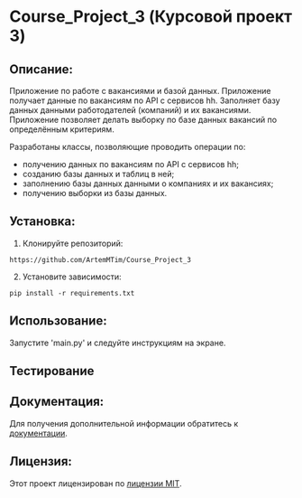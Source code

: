 # Course_Project_3 (Курсовой проект 3)
##  Описание:
Приложение по работе с вакансиями и базой данных. Приложение получает данные по вакансиям по API
с сервисов hh. Заполняет базу данных данными работодателей (компаний) и их вакансиями. Приложение
позволяет делать выборку по базе данных вакансий по определённым критериям.

Разработаны классы, позволяющие проводить операции по:
- получению данных по вакансиям по API с сервисов hh;
- созданию базы данных и таблиц в ней;
- заполнению базы данных данными о компаниях и их вакансиях;
- получению выборки из базы данных.

## Установка:
1. Клонируйте репозиторий:
```
https://github.com/ArtemMTim/Course_Project_3
```
2. Установите зависимости:
```
pip install -r requirements.txt
```
## Использование:
Запустите 'main.py' и следуйте инструкциям на экране.

## Тестирование


## Документация:
Для получения дополнительной информации обратитесь к [документации](docs/README.md).

## Лицензия:

Этот проект лицензирован по [лицензии MIT](LICENSE).